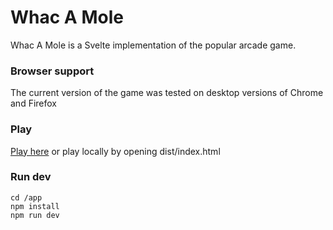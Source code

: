 # Whac A Mole

Whac A Mole is a Svelte implementation of the popular arcade game. 

### Browser support
The current version of the game was tested on desktop versions of Chrome and Firefox

### Play
[Play here](https://matussolcany.com/whacamole) or play locally by opening dist/index.html

### Run dev
	cd /app
	npm install
	npm run dev